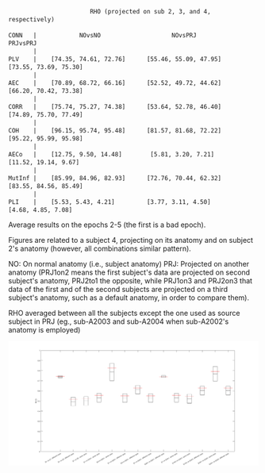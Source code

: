                            RHO (projected on sub 2, 3, and 4, respectively)
                  
    CONN   |            NOvsNO                    NOvsPRJ                   PRJvsPRJ
           |
    PLV    |    [74.35, 74.61, 72.76]      [55.46, 55.09, 47.95]     [73.55, 73.69, 75.30]
           |
    AEC    |    [70.89, 68.72, 66.16]      [52.52, 49.72, 44.62]     [66.20, 70.42, 73.38]
           |
    CORR   |    [75.74, 75.27, 74.38]      [53.64, 52.78, 46.40]     [74.89, 75.70, 77.49]
           |
    COH    |    [96.15, 95.74, 95.48]      [81.57, 81.68, 72.22]     [95.22, 95.99, 95.98]
           |
    AECo   |    [12.75, 9.50, 14.48]        [5.81, 3.20, 7.21]       [11.52, 19.14, 9.67]
           |
    MutInf |    [85.99, 84.96, 82.93]      [72.76, 70.44, 62.32]     [83.55, 84.56, 85.49]
           |
    PLI    |    [5.53, 5.43, 4.21]         [3.77, 3.11, 4.50]        [4.68, 4.85, 7.08]


Average results on the epochs 2-5 (the first is a bad epoch).

Figures are related to a subject 4, projecting on its anatomy and on subject 2's anatomy (however, all combinations similar pattern).

NO:  On normal anatomy (i.e., subject anatomy)
PRJ: Projected on another anatomy (PRJ1on2 means the first subject's data are projected on second subject's anatomy, PRJ2to1 the opposite, while PRJ1on3 and PRJ2on3 that data of the first and of the second subjects are projected on a third subject's anatomy, such as a default anatomy, in order to compare them).

RHO averaged between all the subjects except the one used as source subject in PRJ (eg., sub-A2003 and sub-A2004 when sub-A2002's anatomy is employed)

<p align="center">
  <img src="rho_plv.png" width="1000" title="hover text">
</p>
